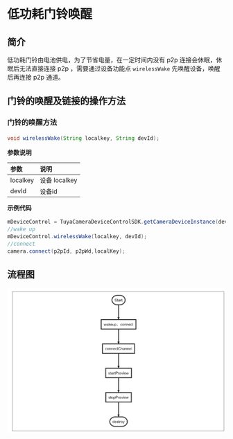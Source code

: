 # 低功耗门铃唤醒



## 简介

低功耗门铃由电池供电，为了节省电量，在一定时间内没有 p2p 连接会休眠，休眠后无法直接连接 p2p ，需要通过设备功能点 `wirelessWake` 先唤醒设备，唤醒后再连接 p2p 通道。



## 门铃的唤醒及链接的操作方法



### 门铃的唤醒方法

```java
void wirelessWake(String localkey, String devId); 
```

**参数说明**

| 参数    | 说明                               |
| :------- | :---------------------------------- |
| localkey | 设备 localkey |
| devId | 设备id |

**示例代码**

```java
mDeviceControl = TuyaCameraDeviceControlSDK.getCameraDeviceInstance(devId);
//wake up
mDeviceControl.wirelessWake(localkey, devId); 
//connect
camera.connect(p2pId, p2pWd,localKey);
```




## 流程图
![](./images/wakeup_flow.png)

